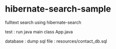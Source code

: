# hibernate-search-sample
fulltext search using hibernate-search

test :  run java main class App.java

database : dump sql file : resources/contact_db.sql
